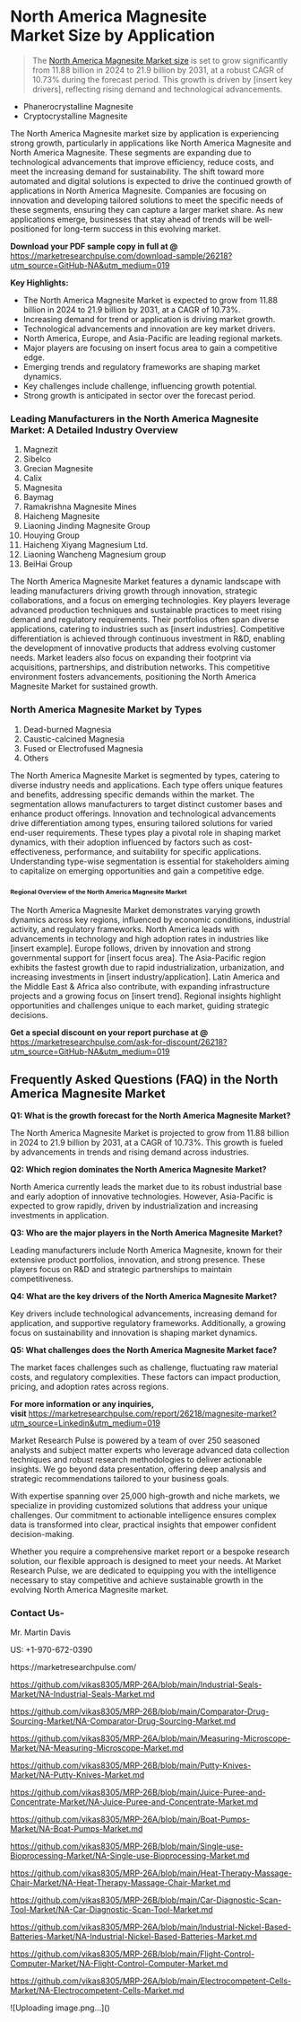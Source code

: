 <h1>North America Magnesite Market&nbsp;Size by Application</h1><blockquote><p>The <a href="https://marketresearchpulse.com/download-sample/26218?utm_source=GitHub-NA&amp;utm_medium=019">North America Magnesite Market size</a> is set to grow significantly from 11.88 billion in 2024 to 21.9 billion by 2031, at a robust CAGR of 10.73% during the forecast period. This growth is driven by [insert key drivers], reflecting rising demand and technological advancements.</p></blockquote><ul><li>Phanerocrystalline Magnesite<li> Cryptocrystalline Magnesite</li></ul><p>The North America Magnesite market size by application is experiencing strong growth, particularly in applications like North America Magnesite and North America Magnesite. These segments are expanding due to technological advancements that improve efficiency, reduce costs, and meet the increasing demand for sustainability. The shift toward more automated and digital solutions is expected to drive the continued growth of applications in North America Magnesite. Companies are focusing on innovation and developing tailored solutions to meet the specific needs of these segments, ensuring they can capture a larger market share. As new applications emerge, businesses that stay ahead of trends will be well-positioned for long-term success in this evolving market.</p><p><strong>Download your PDF sample copy in full at @ </strong><a href="https://marketresearchpulse.com/download-sample/26218?utm_source=GitHub-NA&amp;utm_medium=019">https://marketresearchpulse.com/download-sample/26218?utm_source=GitHub-NA&amp;utm_medium=019</a></p><p><strong>Key Highlights: </strong></p><ul><li>The North America Magnesite Market is expected to grow from 11.88 billion in 2024 to 21.9 billion by 2031, at a CAGR of 10.73%.</li><li>Increasing demand for trend or application is driving market growth.</li><li>Technological advancements and innovation are key market drivers.</li><li>North America, Europe, and Asia-Pacific are leading regional markets.</li><li>Major players are focusing on insert focus area to gain a competitive edge.</li><li>Emerging trends and regulatory frameworks are shaping market dynamics.</li><li>Key challenges include challenge, influencing growth potential.</li><li>Strong growth is anticipated in sector over the forecast period.</li></ul><h3>Leading Manufacturers in the North America Magnesite Market: A Detailed Industry Overview</h3><ol><li>Magnezit</li><li>Sibelco</li><li>Grecian Magnesite</li><li>Calix</li><li>Magnesita</li><li>Baymag</li><li>Ramakrishna Magnesite Mines</li><li>Haicheng Magnesite</li><li>Liaoning Jinding Magnesite Group</li><li>Houying Group</li><li>Haicheng Xiyang Magnesium Ltd.</li><li>Liaoning Wancheng Magnesium group</li><li>BeiHai Group</li></ol><div class="flex max-w-full flex-col flex-grow"><div class="min-h-8 text-message flex w-full flex-col items-end gap-2 whitespace-normal break-words [.text-message+&amp;]:mt-5" dir="auto" data-message-author-role="assistant" data-message-id="fd8432e4-4910-450d-b182-61b7bfb0a01f" data-message-model-slug="gpt-4o"><div class="flex w-full flex-col gap-1 empty:hidden first:pt-[3px]"><div class="markdown prose w-full break-words dark:prose-invert light"><p>The North America Magnesite Market features a dynamic landscape with leading manufacturers driving growth through innovation, strategic collaborations, and a focus on emerging technologies. Key players leverage advanced production techniques and sustainable practices to meet rising demand and regulatory requirements. Their portfolios often span diverse applications, catering to industries such as [insert industries]. Competitive differentiation is achieved through continuous investment in R&amp;D, enabling the development of innovative products that address evolving customer needs. Market leaders also focus on expanding their footprint via acquisitions, partnerships, and distribution networks. This competitive environment fosters advancements, positioning the North America Magnesite Market for sustained growth.</p></div></div></div></div><h3>North America Magnesite Market by Types</h3><ol><li>Dead-burned Magnesia<li> Caustic-calcined Magnesia<li> Fused or Electrofused Magnesia<li> Others</li></ol><div class="flex max-w-full flex-col flex-grow"><div class="min-h-8 text-message flex w-full flex-col items-end gap-2 whitespace-normal break-words [.text-message+&amp;]:mt-5" dir="auto" data-message-author-role="assistant" data-message-id="084470be-0bb7-4664-bddf-5156b4f41249" data-message-model-slug="gpt-4o-mini"><div class="flex w-full flex-col gap-1 empty:hidden first:pt-[3px]"><div class="markdown prose w-full break-words dark:prose-invert light"><p>The North America Magnesite Market is segmented by types, catering to diverse industry needs and applications. Each type offers unique features and benefits, addressing specific demands within the market. The segmentation allows manufacturers to target distinct customer bases and enhance product offerings. Innovation and technological advancements drive differentiation among types, ensuring tailored solutions for varied end-user requirements. These types play a pivotal role in shaping market dynamics, with their adoption influenced by factors such as cost-effectiveness, performance, and suitability for specific applications. Understanding type-wise segmentation is essential for stakeholders aiming to capitalize on emerging opportunities and gain a competitive edge.</p></div></div></div></div><h3><span style="font-size: 11px;">Regional Overview of the North America Magnesite Market</span></h3><div class="flex max-w-full flex-col flex-grow"><div class="min-h-8 text-message flex w-full flex-col items-end gap-2 whitespace-normal break-words [.text-message+&amp;]:mt-5" dir="auto" data-message-author-role="assistant" data-message-id="e9038762-ce64-4e30-91c9-9bd413514231" data-message-model-slug="gpt-4o-mini"><div class="flex w-full flex-col gap-1 empty:hidden first:pt-[3px]"><div class="markdown prose w-full break-words dark:prose-invert light"><p>The North America Magnesite Market demonstrates varying growth dynamics across key regions, influenced by economic conditions, industrial activity, and regulatory frameworks. North America leads with advancements in technology and high adoption rates in industries like [insert example]. Europe follows, driven by innovation and strong governmental support for [insert focus area]. The Asia-Pacific region exhibits the fastest growth due to rapid industrialization, urbanization, and increasing investments in [insert industry/application]. Latin America and the Middle East &amp; Africa also contribute, with expanding infrastructure projects and a growing focus on [insert trend]. Regional insights highlight opportunities and challenges unique to each market, guiding strategic decisions.</p></div></div></div></div><p><strong>Get a special discount on your report purchase at @ </strong><a href="https://marketresearchpulse.com/ask-for-discount/26218?utm_source=GitHub-NA&amp;utm_medium=019">https://marketresearchpulse.com/ask-for-discount/26218?utm_source=GitHub-NA&amp;utm_medium=019</a></p><h2>Frequently Asked Questions (FAQ) in the North America Magnesite Market</h2><p><strong>Q1: What is the growth forecast for the North America Magnesite Market?</strong></p><p>The North America Magnesite Market is projected to grow from 11.88 billion in 2024 to 21.9 billion by 2031, at a CAGR of 10.73%. This growth is fueled by advancements in trends and rising demand across industries.</p><p><strong>Q2: Which region dominates the North America Magnesite Market?</strong></p><p>North America currently leads the market due to its robust industrial base and early adoption of innovative technologies. However, Asia-Pacific is expected to grow rapidly, driven by industrialization and increasing investments in application.</p><p><strong>Q3: Who are the major players in the North America Magnesite Market?</strong></p><p>Leading manufacturers include North America Magnesite, known for their extensive product portfolios, innovation, and strong presence. These players focus on R&amp;D and strategic partnerships to maintain competitiveness.</p><p><strong>Q4: What are the key drivers of the North America Magnesite Market?</strong></p><p>Key drivers include technological advancements, increasing demand for application, and supportive regulatory frameworks. Additionally, a growing focus on sustainability and innovation is shaping market dynamics.</p><p><strong>Q5: What challenges does the North America Magnesite Market face?</strong></p><p>The market faces challenges such as challenge, fluctuating raw material costs, and regulatory complexities. These factors can impact production, pricing, and adoption rates across regions.</p><p><strong>For more information or any inquiries, visit&nbsp;</strong><a href="https://marketresearchpulse.com/report/26218/magnesite-market?utm_source=Linkedin&utm_medium=019">https://marketresearchpulse.com/report/26218/magnesite-market?utm_source=Linkedin&utm_medium=019</a></p><p>Market Research Pulse is powered by a team of over 250 seasoned analysts and subject matter experts who leverage advanced data collection techniques and robust research methodologies to deliver actionable insights. We go beyond data presentation, offering deep analysis and strategic recommendations tailored to your business goals.</p><p>With expertise spanning over 25,000 high-growth and niche markets, we specialize in providing customized solutions that address your unique challenges. Our commitment to actionable intelligence ensures complex data is transformed into clear, practical insights that empower confident decision-making.</p><p>Whether you require a comprehensive market report or a bespoke research solution, our flexible approach is designed to meet your needs. At Market Research Pulse, we are dedicated to equipping you with the intelligence necessary to stay competitive and achieve sustainable growth in the evolving North America Magnesite market.</p><h3><strong>Contact Us-</strong></h3><p>Mr. Martin Davis</p><p>US: +1-970-672-0390</p><p>https://marketresearchpulse.com/</p><p><a href="https://github.com/vikas8305/MRP-26A/blob/main/Industrial-Seals-Market/NA-Industrial-Seals-Market.md">https://github.com/vikas8305/MRP-26A/blob/main/Industrial-Seals-Market/NA-Industrial-Seals-Market.md</a></p><p><a href="https://github.com/vikas8305/MRP-26B/blob/main/Comparator-Drug-Sourcing-Market/NA-Comparator-Drug-Sourcing-Market.md">https://github.com/vikas8305/MRP-26B/blob/main/Comparator-Drug-Sourcing-Market/NA-Comparator-Drug-Sourcing-Market.md</a></p><p><a href="https://github.com/vikas8305/MRP-26A/blob/main/Measuring-Microscope-Market/NA-Measuring-Microscope-Market.md">https://github.com/vikas8305/MRP-26A/blob/main/Measuring-Microscope-Market/NA-Measuring-Microscope-Market.md</a></p><p><a href="https://github.com/vikas8305/MRP-26B/blob/main/Putty-Knives-Market/NA-Putty-Knives-Market.md">https://github.com/vikas8305/MRP-26B/blob/main/Putty-Knives-Market/NA-Putty-Knives-Market.md</a></p><p><a href="https://github.com/vikas8305/MRP-26B/blob/main/Juice-Puree-and-Concentrate-Market/NA-Juice-Puree-and-Concentrate-Market.md">https://github.com/vikas8305/MRP-26B/blob/main/Juice-Puree-and-Concentrate-Market/NA-Juice-Puree-and-Concentrate-Market.md</a></p><p><a href="https://github.com/vikas8305/MRP-26A/blob/main/Boat-Pumps-Market/NA-Boat-Pumps-Market.md">https://github.com/vikas8305/MRP-26A/blob/main/Boat-Pumps-Market/NA-Boat-Pumps-Market.md</a></p><p><a href="https://github.com/vikas8305/MRP-26B/blob/main/Single-use-Bioprocessing-Market/NA-Single-use-Bioprocessing-Market.md">https://github.com/vikas8305/MRP-26B/blob/main/Single-use-Bioprocessing-Market/NA-Single-use-Bioprocessing-Market.md</a></p><p><a href="https://github.com/vikas8305/MRP-26A/blob/main/Heat-Therapy-Massage-Chair-Market/NA-Heat-Therapy-Massage-Chair-Market.md">https://github.com/vikas8305/MRP-26A/blob/main/Heat-Therapy-Massage-Chair-Market/NA-Heat-Therapy-Massage-Chair-Market.md</a></p><p><a href="https://github.com/vikas8305/MRP-26B/blob/main/Car-Diagnostic-Scan-Tool-Market/NA-Car-Diagnostic-Scan-Tool-Market.md">https://github.com/vikas8305/MRP-26B/blob/main/Car-Diagnostic-Scan-Tool-Market/NA-Car-Diagnostic-Scan-Tool-Market.md</a></p><p><a href="https://github.com/vikas8305/MRP-26A/blob/main/Industrial-Nickel-Based-Batteries-Market/NA-Industrial-Nickel-Based-Batteries-Market.md">https://github.com/vikas8305/MRP-26A/blob/main/Industrial-Nickel-Based-Batteries-Market/NA-Industrial-Nickel-Based-Batteries-Market.md</a></p><p><a href="https://github.com/vikas8305/MRP-26B/blob/main/Flight-Control-Computer-Market/NA-Flight-Control-Computer-Market.md">https://github.com/vikas8305/MRP-26B/blob/main/Flight-Control-Computer-Market/NA-Flight-Control-Computer-Market.md</a></p><p><a href="https://github.com/vikas8305/MRP-26A/blob/main/Electrocompetent-Cells-Market/NA-Electrocompetent-Cells-Market.md">https://github.com/vikas8305/MRP-26A/blob/main/Electrocompetent-Cells-Market/NA-Electrocompetent-Cells-Market.md</a></p>
![Uploading image.png…]()
